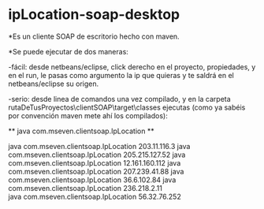 # ipLocation-soap-desktop
*Es un cliente SOAP de escritorio hecho con maven.

*Se puede ejecutar de dos maneras:

-fácil: desde netbeans/eclipse, click derecho en el proyecto, propiedades, y en el run, le pasas como argumento la ip que quieras y te saldrá en el netbeans/eclipse su origen.


-serio: desde linea de comandos una vez compilado, y en la carpeta rutaDeTusProyectos\clientSOAP\target\classes ejecutas (como ya sabéis por convención maven mete ahí los compilados):

** java com.mseven.clientsoap.IpLocation <ipquequieras> **


											
java com.mseven.clientsoap.IpLocation 203.11.116.3
java com.mseven.clientsoap.IpLocation 205.215.127.52
java com.mseven.clientsoap.IpLocation 12.161.160.112
java com.mseven.clientsoap.IpLocation 207.239.41.88
java com.mseven.clientsoap.IpLocation 36.6.102.84
java com.mseven.clientsoap.IpLocation 236.218.2.11	
java com.mseven.clientsoap.IpLocation 56.32.76.252


